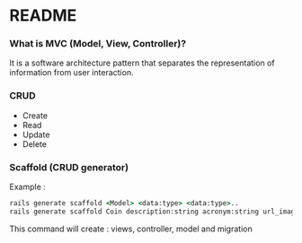 # README

### What is MVC (Model, View, Controller)?
 It is a software architecture pattern that separates the representation of information from user interaction.

### CRUD 
* Create
* Read
* Update
* Delete

### Scaffold (CRUD generator)
Example :
```cmd 
rails generate scaffold <Model> <data:type> <data:type>..
rails generate scaffold Coin description:string acronym:string url_image:string
```
This command will create : views, controller, model and migration
